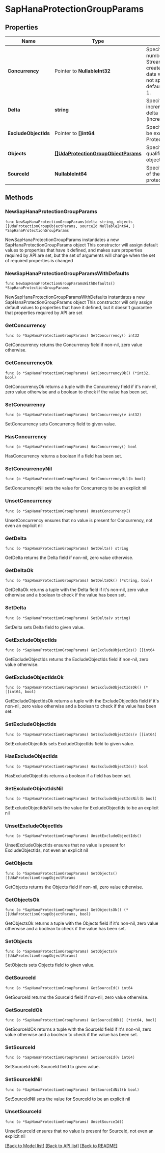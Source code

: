 # SapHanaProtectionGroupParams

## Properties

Name | Type | Description | Notes
------------ | ------------- | ------------- | -------------
**Concurrency** | Pointer to **NullableInt32** | Specifies the maximum number of concurrent IO Streams that will be created to exchange data with the cluster. If not specified, the default value is taken as 1. | [optional] [default to 8]
**Delta** | **string** | Specifies the incremental backup delta (incremental/differential) | 
**ExcludeObjectIds** | Pointer to **[]int64** | Specifies the objects to be excluded in the Protection Group. | [optional] 
**Objects** | [**[]UdaProtectionGroupObjectParams**](UdaProtectionGroupObjectParams.md) | Specifies a list of fully qualified names of the objects to be protected. | 
**SourceId** | **NullableInt64** | Specifies the source Id of the objects to be protected. | 

## Methods

### NewSapHanaProtectionGroupParams

`func NewSapHanaProtectionGroupParams(delta string, objects []UdaProtectionGroupObjectParams, sourceId NullableInt64, ) *SapHanaProtectionGroupParams`

NewSapHanaProtectionGroupParams instantiates a new SapHanaProtectionGroupParams object
This constructor will assign default values to properties that have it defined,
and makes sure properties required by API are set, but the set of arguments
will change when the set of required properties is changed

### NewSapHanaProtectionGroupParamsWithDefaults

`func NewSapHanaProtectionGroupParamsWithDefaults() *SapHanaProtectionGroupParams`

NewSapHanaProtectionGroupParamsWithDefaults instantiates a new SapHanaProtectionGroupParams object
This constructor will only assign default values to properties that have it defined,
but it doesn't guarantee that properties required by API are set

### GetConcurrency

`func (o *SapHanaProtectionGroupParams) GetConcurrency() int32`

GetConcurrency returns the Concurrency field if non-nil, zero value otherwise.

### GetConcurrencyOk

`func (o *SapHanaProtectionGroupParams) GetConcurrencyOk() (*int32, bool)`

GetConcurrencyOk returns a tuple with the Concurrency field if it's non-nil, zero value otherwise
and a boolean to check if the value has been set.

### SetConcurrency

`func (o *SapHanaProtectionGroupParams) SetConcurrency(v int32)`

SetConcurrency sets Concurrency field to given value.

### HasConcurrency

`func (o *SapHanaProtectionGroupParams) HasConcurrency() bool`

HasConcurrency returns a boolean if a field has been set.

### SetConcurrencyNil

`func (o *SapHanaProtectionGroupParams) SetConcurrencyNil(b bool)`

 SetConcurrencyNil sets the value for Concurrency to be an explicit nil

### UnsetConcurrency
`func (o *SapHanaProtectionGroupParams) UnsetConcurrency()`

UnsetConcurrency ensures that no value is present for Concurrency, not even an explicit nil
### GetDelta

`func (o *SapHanaProtectionGroupParams) GetDelta() string`

GetDelta returns the Delta field if non-nil, zero value otherwise.

### GetDeltaOk

`func (o *SapHanaProtectionGroupParams) GetDeltaOk() (*string, bool)`

GetDeltaOk returns a tuple with the Delta field if it's non-nil, zero value otherwise
and a boolean to check if the value has been set.

### SetDelta

`func (o *SapHanaProtectionGroupParams) SetDelta(v string)`

SetDelta sets Delta field to given value.


### GetExcludeObjectIds

`func (o *SapHanaProtectionGroupParams) GetExcludeObjectIds() []int64`

GetExcludeObjectIds returns the ExcludeObjectIds field if non-nil, zero value otherwise.

### GetExcludeObjectIdsOk

`func (o *SapHanaProtectionGroupParams) GetExcludeObjectIdsOk() (*[]int64, bool)`

GetExcludeObjectIdsOk returns a tuple with the ExcludeObjectIds field if it's non-nil, zero value otherwise
and a boolean to check if the value has been set.

### SetExcludeObjectIds

`func (o *SapHanaProtectionGroupParams) SetExcludeObjectIds(v []int64)`

SetExcludeObjectIds sets ExcludeObjectIds field to given value.

### HasExcludeObjectIds

`func (o *SapHanaProtectionGroupParams) HasExcludeObjectIds() bool`

HasExcludeObjectIds returns a boolean if a field has been set.

### SetExcludeObjectIdsNil

`func (o *SapHanaProtectionGroupParams) SetExcludeObjectIdsNil(b bool)`

 SetExcludeObjectIdsNil sets the value for ExcludeObjectIds to be an explicit nil

### UnsetExcludeObjectIds
`func (o *SapHanaProtectionGroupParams) UnsetExcludeObjectIds()`

UnsetExcludeObjectIds ensures that no value is present for ExcludeObjectIds, not even an explicit nil
### GetObjects

`func (o *SapHanaProtectionGroupParams) GetObjects() []UdaProtectionGroupObjectParams`

GetObjects returns the Objects field if non-nil, zero value otherwise.

### GetObjectsOk

`func (o *SapHanaProtectionGroupParams) GetObjectsOk() (*[]UdaProtectionGroupObjectParams, bool)`

GetObjectsOk returns a tuple with the Objects field if it's non-nil, zero value otherwise
and a boolean to check if the value has been set.

### SetObjects

`func (o *SapHanaProtectionGroupParams) SetObjects(v []UdaProtectionGroupObjectParams)`

SetObjects sets Objects field to given value.


### GetSourceId

`func (o *SapHanaProtectionGroupParams) GetSourceId() int64`

GetSourceId returns the SourceId field if non-nil, zero value otherwise.

### GetSourceIdOk

`func (o *SapHanaProtectionGroupParams) GetSourceIdOk() (*int64, bool)`

GetSourceIdOk returns a tuple with the SourceId field if it's non-nil, zero value otherwise
and a boolean to check if the value has been set.

### SetSourceId

`func (o *SapHanaProtectionGroupParams) SetSourceId(v int64)`

SetSourceId sets SourceId field to given value.


### SetSourceIdNil

`func (o *SapHanaProtectionGroupParams) SetSourceIdNil(b bool)`

 SetSourceIdNil sets the value for SourceId to be an explicit nil

### UnsetSourceId
`func (o *SapHanaProtectionGroupParams) UnsetSourceId()`

UnsetSourceId ensures that no value is present for SourceId, not even an explicit nil

[[Back to Model list]](../README.md#documentation-for-models) [[Back to API list]](../README.md#documentation-for-api-endpoints) [[Back to README]](../README.md)


